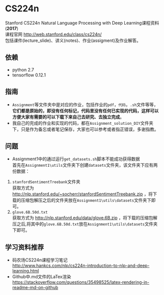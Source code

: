 # CS224n
Stanford CS224n Natural Language Processing with Deep Learning课程资料(**2017**)  
课程官网 http://web.stanford.edu/class/cs224n/  
包括课件(lecture_slide)、讲义(notes)、作业(assigment)及作业解答。

## 依赖
* python 2.7
* tensorflow 0.12.1
  
## 指南
* `Assignment`等文件夹中是对应的作业，包括作业的`pdf`，`代码`，`.sh`文件等等，**它们都是原始的，即没有任何标记，代码里没有任何已实现的代码，这样可以方便大家有需要的可以下载下来自己去研究、去独立完成**。  
* 我自己的完成的作业和实现的代码，都在`Assignment_solution_DIY`文件夹下，只是作为备忘或者笔记保存，大家也可以参考或者指正错误，多谢指教。  

## 问题
* Assignment1中的通过运行`get_datasets.sh`脚本不能成功获得数据  
首先在`Assignment1\utils`文件夹下创建`datasets`文件夹，该文件夹下应有两份数据：  
1. `stanfordSentimentTreebank`文件夹  
    获取方式为 http://nlp.stanford.edu/~socherr/stanfordSentimentTreebank.zip ，将下载的压缩包解压之后的文件夹放在`Assignment1\utils\datasets`文件夹下即可。
2. `glove.6B.50d.txt`  
    获取方式为 http://nlp.stanford.edu/data/glove.6B.zip ，将下载的压缩包解压之后,将其中的`glove.6B.50d.txt`放在`Assignment1\utils\datasets`文件夹下即可。    

## 学习资料推荐
* 码农场CS224n课程学习笔记  
http://www.hankcs.com/nlp/cs224n-introduction-to-nlp-and-deep-learning.html  
* Github中.md文件的LaTex渲染  
https://stackoverflow.com/questions/35498525/latex-rendering-in-readme-md-on-github